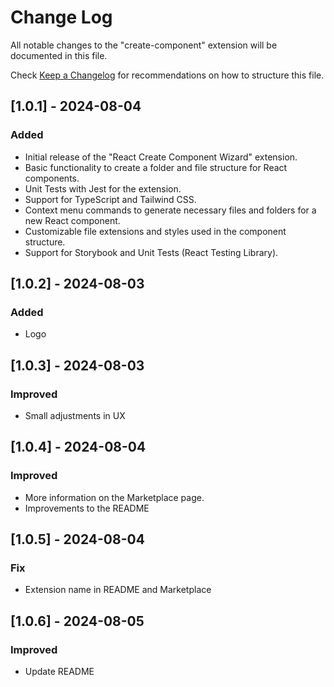 # Change Log

All notable changes to the "create-component" extension will be documented in this file.

Check [Keep a Changelog](http://keepachangelog.com/) for recommendations on how to structure this file.

## [1.0.1] - 2024-08-04

### Added
- Initial release of the "React Create Component Wizard" extension.
- Basic functionality to create a folder and file structure for React components.
- Unit Tests with Jest for the extension.
- Support for TypeScript and Tailwind CSS.
- Context menu commands to generate necessary files and folders for a new React component.
- Customizable file extensions and styles used in the component structure.
- Support for Storybook and Unit Tests (React Testing Library).

## [1.0.2] - 2024-08-03
### Added
- Logo

## [1.0.3] - 2024-08-03
### Improved
- Small adjustments in UX

## [1.0.4] - 2024-08-04
### Improved
- More information on the Marketplace page.
- Improvements to the README

## [1.0.5] - 2024-08-04
### Fix
- Extension name in README and Marketplace

## [1.0.6] - 2024-08-05
### Improved
- Update README

